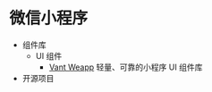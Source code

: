 # 微信小程序

- 组件库
  - UI 组件
    - [Vant Weapp](https://vant-contrib.gitee.io/vant-weapp/#/home) 轻量、可靠的小程序 UI 组件库
- 开源项目